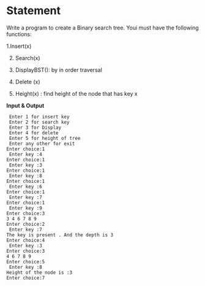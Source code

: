 # Statement
Write a program to create a Binary search tree. Youi must have the following functions:

 1.Insert(x)

2. Search(x)

3. DisplayBST(): by in order traversal
   
4. Delete (x)
  
5. Height(x) : find height of the node that has key x

**Input & Output**
```
 Enter 1 for insert key
 Enter 2 for search key
 Enter 3 for Display
 Enter 4 for delete
 Enter 5 for height of tree
 Enter any other for exit
Enter choice:1
 Enter key :4
Enter choice:1
 Enter key :3
Enter choice:1
 Enter key :8
Enter choice:1
 Enter key :6
Enter choice:1
 Enter key :7
Enter choice:1
 Enter key :9
Enter choice:3
3 4 6 7 8 9 
Enter choice:2
 Enter key :7
The key is present . And the depth is 3
Enter choice:4
 Enter key :3
Enter choice:3
4 6 7 8 9 
Enter choice:5
 Enter key :8
Height of the node is :3
Enter choice:7
```
